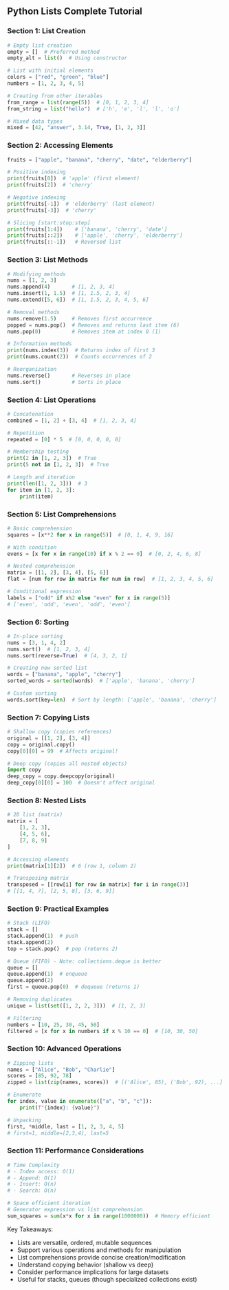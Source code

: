 


## Python Lists Complete Tutorial

### Section 1: List Creation
```python
# Empty list creation
empty = []  # Preferred method
empty_alt = list()  # Using constructor

# List with initial elements
colors = ["red", "green", "blue"]
numbers = [1, 2, 3, 4, 5]

# Creating from other iterables
from_range = list(range(5))  # [0, 1, 2, 3, 4]
from_string = list("hello")  # ['h', 'e', 'l', 'l', 'o']

# Mixed data types
mixed = [42, "answer", 3.14, True, [1, 2, 3]]
```

### Section 2: Accessing Elements
```python
fruits = ["apple", "banana", "cherry", "date", "elderberry"]

# Positive indexing
print(fruits[0])  # 'apple' (first element)
print(fruits[2])  # 'cherry'

# Negative indexing
print(fruits[-1])  # 'elderberry' (last element)
print(fruits[-3])  # 'cherry'

# Slicing [start:stop:step]
print(fruits[1:4])    # ['banana', 'cherry', 'date']
print(fruits[::2])    # ['apple', 'cherry', 'elderberry']
print(fruits[::-1])   # Reversed list
```

### Section 3: List Methods
```python
# Modifying methods
nums = [1, 2, 3]
nums.append(4)       # [1, 2, 3, 4]
nums.insert(1, 1.5)  # [1, 1.5, 2, 3, 4]
nums.extend([5, 6])  # [1, 1.5, 2, 3, 4, 5, 6]

# Removal methods
nums.remove(1.5)     # Removes first occurrence
popped = nums.pop()  # Removes and returns last item (6)
nums.pop(0)          # Removes item at index 0 (1)

# Information methods
print(nums.index(3))  # Returns index of first 3
print(nums.count(2))  # Counts occurrences of 2

# Reorganization
nums.reverse()       # Reverses in place
nums.sort()          # Sorts in place
```

### Section 4: List Operations
```python
# Concatenation
combined = [1, 2] + [3, 4]  # [1, 2, 3, 4]

# Repetition
repeated = [0] * 5  # [0, 0, 0, 0, 0]

# Membership testing
print(2 in [1, 2, 3])  # True
print(5 not in [1, 2, 3])  # True

# Length and iteration
print(len([1, 2, 3]))  # 3
for item in [1, 2, 3]:
    print(item)
```

### Section 5: List Comprehensions
```python
# Basic comprehension
squares = [x**2 for x in range(5)]  # [0, 1, 4, 9, 16]

# With condition
evens = [x for x in range(10) if x % 2 == 0]  # [0, 2, 4, 6, 8]

# Nested comprehension
matrix = [[1, 2], [3, 4], [5, 6]]
flat = [num for row in matrix for num in row]  # [1, 2, 3, 4, 5, 6]

# Conditional expression
labels = ["odd" if x%2 else "even" for x in range(5)]
# ['even', 'odd', 'even', 'odd', 'even']
```

### Section 6: Sorting
```python
# In-place sorting
nums = [3, 1, 4, 2]
nums.sort()  # [1, 2, 3, 4]
nums.sort(reverse=True)  # [4, 3, 2, 1]

# Creating new sorted list
words = ["banana", "apple", "cherry"]
sorted_words = sorted(words)  # ['apple', 'banana', 'cherry']

# Custom sorting
words.sort(key=len)  # Sort by length: ['apple', 'banana', 'cherry']
```

### Section 7: Copying Lists
```python
# Shallow copy (copies references)
original = [[1, 2], [3, 4]]
copy = original.copy()
copy[0][0] = 99  # Affects original!

# Deep copy (copies all nested objects)
import copy
deep_copy = copy.deepcopy(original)
deep_copy[0][0] = 100  # Doesn't affect original
```

### Section 8: Nested Lists
```python
# 2D list (matrix)
matrix = [
    [1, 2, 3],
    [4, 5, 6],
    [7, 8, 9]
]

# Accessing elements
print(matrix[1][2])  # 6 (row 1, column 2)

# Transposing matrix
transposed = [[row[i] for row in matrix] for i in range(3)]
# [[1, 4, 7], [2, 5, 8], [3, 6, 9]]
```

### Section 9: Practical Examples
```python
# Stack (LIFO)
stack = []
stack.append(1)  # push
stack.append(2)
top = stack.pop()  # pop (returns 2)

# Queue (FIFO) - Note: collections.deque is better
queue = []
queue.append(1)  # enqueue
queue.append(2)
first = queue.pop(0)  # dequeue (returns 1)

# Removing duplicates
unique = list(set([1, 2, 2, 3]))  # [1, 2, 3]

# Filtering
numbers = [10, 25, 30, 45, 50]
filtered = [x for x in numbers if x % 10 == 0]  # [10, 30, 50]
```

### Section 10: Advanced Operations
```python
# Zipping lists
names = ["Alice", "Bob", "Charlie"]
scores = [85, 92, 78]
zipped = list(zip(names, scores))  # [('Alice', 85), ('Bob', 92), ...]

# Enumerate
for index, value in enumerate(["a", "b", "c"]):
    print(f"{index}: {value}")

# Unpacking
first, *middle, last = [1, 2, 3, 4, 5]
# first=1, middle=[2,3,4], last=5
```

### Section 11: Performance Considerations
```python
# Time Complexity
# - Index access: O(1)
# - Append: O(1)
# - Insert: O(n)
# - Search: O(n)

# Space efficient iteration
# Generator expression vs list comprehension
sum_squares = sum(x*x for x in range(1000000))  # Memory efficient
```

Key Takeaways:
- Lists are versatile, ordered, mutable sequences
- Support various operations and methods for manipulation
- List comprehensions provide concise creation/modification
- Understand copying behavior (shallow vs deep)
- Consider performance implications for large datasets
- Useful for stacks, queues (though specialized collections exist)
